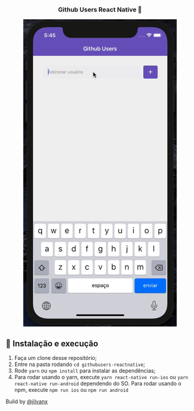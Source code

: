 <h3 align="center">
  Github Users React Native 📱
</h3>

<p align="center">
  <img alt="Github Users React Native" src="/githubusers-reactnative.gif">
</p>

## 🚀 Instalação e execução

1. Faça um clone desse repositório;
2. Entre na pasta rodando `cd githubusers-reactnative`;
3. Rode `yarn` ou `npm install` para instalar as dependências;
4. Para rodar usando o yarn, execute `yarn react-native run-ios` ou `yarn react-native run-android` dependendo do SO. Para rodar usando o npm, execute `npm run ios` ou `npm run android`


Build by [@jilvanx](https://github.com/jilvanx)
